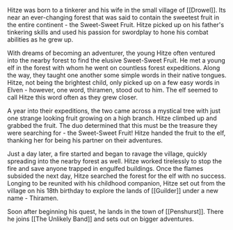 Hitze was born to a tinkerer and his wife in the small village of [[Drowel]]. Its near an ever-changing forest that was said to contain the sweetest fruit in the entire continent - the Sweet-Sweet Fruit. Hitze picked up on his father's tinkering skills and used his passion for swordplay to hone his combat abilities as he grew up.

With dreams of becoming an adventurer, the young Hitze often ventured into the nearby forest to find the elusive Sweet-Sweet Fruit. He met a young elf in the forest with whom he went on countless forest expeditions. Along the way, they taught one another some simple words in their native tongues. Hitze, not being the brightest child, only picked up on a few easy words in Elven - however, one word, thiramen, stood out to him. The elf seemed to call Hitze this word often as they grew closer.

A year into their expeditions, the two came across a mystical tree with just one strange looking fruit growing on a high branch. Hitze climbed up and grabbed the fruit. The duo determined that this must be the treasure they were searching for - the Sweet-Sweet Fruit! Hitze handed the fruit to the elf, thanking her for being his partner on their adventures.

Just a day later, a fire started and began to ravage the village, quickly spreading into the nearby forest as well. Hitze worked tirelessly to stop the fire and save anyone trapped in engulfed buildings. Once the flames subsided the next day, Hitze searched the forest for the elf with no success. Longing to be reunited with his childhood companion, Hitze set out from the village on his 18th birthday to explore the lands of [[Guilder]] under a new name - Thiramen.

Soon after beginning his quest, he lands in the town of  [[Penshurst]]. There he joins [[The Unlikely Band]] and sets out on bigger adventures.